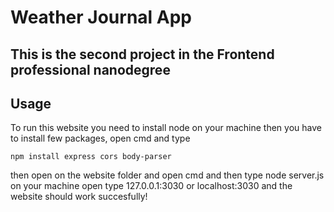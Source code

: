 # Weather Journal App

## This is the second project in the Frontend professional nanodegree

## Usage

To run this website you need to install node on your machine
then you have to install few packages, open cmd and type
	
	npm install express cors body-parser

then open on the website folder and open cmd and then type node server.js
on your machine open type 127.0.0.1:3030 or localhost:3030 and the website should work succesfully!

